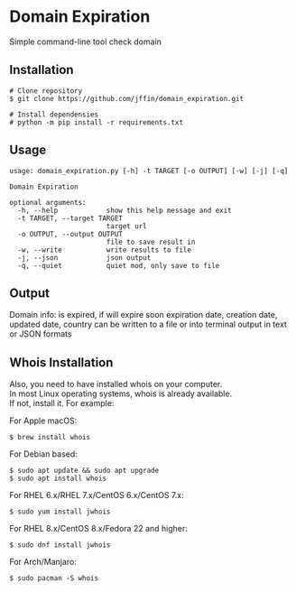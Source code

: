 # Domain Expiration

Simple command-line tool check domain

## Installation
```
# Clone repository
$ git clone https://github.com/jffin/domain_expiration.git

# Install dependensies
# python -m pip install -r requirements.txt
```

## Usage
```.env
usage: domain_expiration.py [-h] -t TARGET [-o OUTPUT] [-w] [-j] [-q]

Domain Expiration

optional arguments:
  -h, --help            show this help message and exit
  -t TARGET, --target TARGET
                        target url
  -o OUTPUT, --output OUTPUT
                        file to save result in
  -w, --write           write results to file
  -j, --json            json output
  -q, --quiet           quiet mod, only save to file
```

## Output
Domain info:
is expired, if will expire soon
expiration date, creation date, updated date, country
can be written to a file or into terminal output in text or JSON formats


## Whois Installation
Also, you need to have installed whois on your computer.<br>
In most Linux operating systems, whois is already available.<br>
If not, install it. For example:

For Apple macOS:
```
$ brew install whois
```

For Debian based:
```
$ sudo apt update && sudo apt upgrade
$ sudo apt install whois
```

For RHEL 6.x/RHEL 7.x/CentOS 6.x/CentOS 7.x:
```
$ sudo yum install jwhois
```

For RHEL 8.x/CentOS 8.x/Fedora 22 and higher:
```
$ sudo dnf install jwhois
```

For Arch/Manjaro:
```
$ sudo pacman -S whois
```
